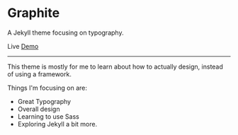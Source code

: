 # Graphite

A Jekyll theme focusing on typography.

Live [Demo](https://jpasholk.com/Graphite/)

---

This theme is mostly for me to learn about how to actually design, instead of using a framework.

Things I'm focusing on are:

* Great Typography
* Overall design
* Learning to use Sass
* Exploring Jekyll a bit more.
